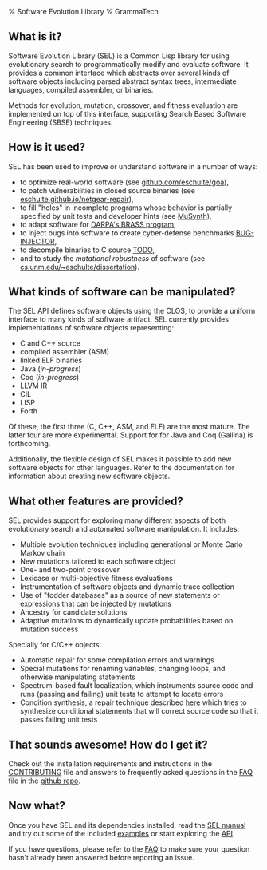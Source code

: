 % Software Evolution Library
% GrammaTech

## What is it?

Software Evolution Library (SEL) is a Common Lisp library for using
evolutionary search to programmatically modify and evaluate software.
It provides a common interface which abstracts over several kinds of
software objects including parsed abstract syntax trees, intermediate
languages, compiled assembler, or binaries.

Methods for evolution, mutation, crossover, and fitness evaluation are
implemented on top of this interface, supporting Search Based Software
Engineering (SBSE) techniques.


## How is it used?

SEL has been used to improve or understand software in a number of ways:

- to optimize real-world software (see [github.com/eschulte/goa](https://github.com/eschulte/goa)),
- to patch vulnerabilities in closed source binaries (see [eschulte.github.io/netgear-repair](http://eschulte.github.io/netgear-repair)),
- to fill "holes" in incomplete programs whose behavior is partially
  specified by unit tests and developer hints (see
  [MuSynth](http://cs.unm.edu/~eschulte/data/musynth-ssbse-2017.pdf)),
- to adapt software for
  [DARPA's BRASS program](https://www.darpa.mil/program/building-resource-adaptive-software-systems),
- to inject bugs into software to create cyber-defense benchmarks
  [BUG-INJECTOR](https://www.grammatech.com/sponsored-research),
- to decompile binaries to C source [TODO](#todo),
- and to study the *mutational robustness* of software (see
  [cs.unm.edu/~eschulte/dissertation](http://cs.unm.edu/~eschulte/dissertation/)).


## What kinds of software can be manipulated?

The SEL API defines software objects using the CLOS, to provide a
uniform interface to many kinds of software artifact.  SEL currently
provides implementations of software objects representing:

- C and C++ source
- compiled assembler (ASM)
- linked ELF binaries
- Java (*in-progress*)
- Coq (*in-progress*)
- LLVM IR
- CIL
- LISP
- Forth

Of these, the first three (C, C++, ASM, and ELF) are the most
mature. The latter four are more experimental. Support for for Java
and Coq (Gallina) is forthcoming.

Additionally, the flexible design of SEL makes it possible to add new
software objects for other languages. Refer to the documentation for
information about creating new software objects.


## What other features are provided?

SEL provides support for exploring many different aspects of both
evolutionary search and automated software manipulation. It includes:

- Multiple evolution techniques including generational or Monte Carlo Markov chain
- New mutations tailored to each software object
- One- and two-point crossover
- Lexicase or multi-objective fitness evaluations
- Instrumentation of software objects and dynamic trace collection
- Use of "fodder databases" as a source of new statements or
  expressions that can be injected by mutations
- Ancestry for candidate solutions
- Adaptive mutations to dynamically update probabilities based on mutation success

Specially for C/C++ objects:

- Automatic repair for some compilation errors and warnings
- Special mutations for renaming variables, changing loops, and
  otherwise manipulating statements
- Spectrum-based fault localization, which instruments source code and
  runs (passing and failing) unit tests to attempt to locate errors
- Condition synthesis, a repair technique described
  [here](http://groups.csail.mit.edu/pac/patchgen/papers/spr-fse15.pdf)
  which tries to synthesize conditional statements that will correct
  source code so that it passes failing unit tests


## That sounds awesome! How do I get it?

Check out the installation requirements and instructions in the
[CONTRIBUTING](CONTRIBUTING.html) file and answers to frequently asked
questions in the [FAQ](FAQ.html) file in the [github
repo](https://github.com/GrammaTech/sel).


## Now what?

Once you have SEL and its dependencies installed, read the [SEL
manual](software-evolution-library/index.html#Top) and try out some of
the included
[examples](file:///home/eschulte/lisp/local-projects/sel/doc/software-evolution-library/Usage.html)
or start exploring the [API](api.html).

If you have questions, please refer to the [FAQ](FAQ.html) to make
sure your question hasn't already been answered before reporting an
issue.
